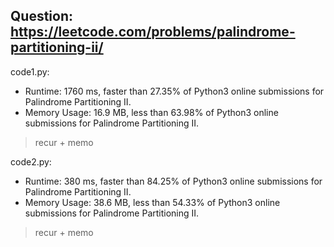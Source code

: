 ## Question: https://leetcode.com/problems/palindrome-partitioning-ii/

code1.py:
* Runtime: 1760 ms, faster than 27.35% of Python3 online submissions for Palindrome Partitioning II.
* Memory Usage: 16.9 MB, less than 63.98% of Python3 online submissions for Palindrome Partitioning II.
> recur + memo

code2.py:
* Runtime: 380 ms, faster than 84.25% of Python3 online submissions for Palindrome Partitioning II.
* Memory Usage: 38.6 MB, less than 54.33% of Python3 online submissions for Palindrome Partitioning II.
> recur + memo